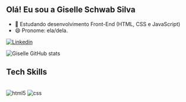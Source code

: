 ## Olá! Eu sou a Giselle Schwab Silva

- 🌱 Estudando desenvolvimento Front-End (HTML, CSS e JavaScript)
- 😄 Pronome: ela/dela.

[![Linkedin](https://img.shields.io/badge/LinkedIn-0077B5?style=for-the-badge&logo=linkedin&logoColor=white)](https://www.linkedin.com/in/giselleschwab/)

![Giselle GitHub stats](https://github-readme-stats.vercel.app/api?username=giselleschwab&show_icons=true&theme=dracula)

## Tech Skills
<div style="display: inline_block"><br/>
  <img align = "center" alt = "html5" src="https://img.shields.io/badge/HTML5-E34F26?style=for-the-badge&logo=html5&logoColor=white" />
  <img align = "center" alt = "css" src="https://img.shields.io/badge/CSS3-1572B6?style=for-the-badge&logo=css3&logoColor=white" />
  
  </div>
